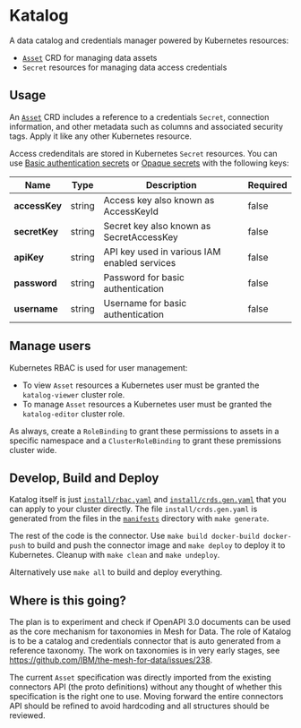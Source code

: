 # Katalog

A data catalog and credentials manager powered by Kubernetes resources:
- [`Asset`](docs/README.md#asset) CRD for managing data assets
- `Secret` resources for managing data access credentials

## Usage

An [`Asset`](docs/README.md#asset) CRD includes a reference to a credentials `Secret`, connection information, and other metadata such as columns and associated security tags. Apply it like any other Kubernetes resource. 

Access credenditals are stored in Kubernetes `Secret` resources. You can use [Basic authentication secrets](https://kubernetes.io/docs/concepts/configuration/secret/#basic-authentication-secret) or [Opaque secrets](https://kubernetes.io/docs/concepts/configuration/secret/#opaque-secrets) with the following keys:
<table>
    <thead>
        <tr>
            <th>Name</th>
            <th>Type</th>
            <th>Description</th>
            <th>Required</th>
        </tr>
    </thead>
    <tbody><tr>
        <td><b>accessKey</b></td>
        <td>string</td>
        <td>Access key also known as AccessKeyId</td>
        <td>false</td>
      </tr><tr>
        <td><b>secretKey</b></td>
        <td>string</td>
        <td>Secret key also known as SecretAccessKey</td>
        <td>false</td>
      </tr><tr>
        <td><b>apiKey</b></td>
        <td>string</td>
        <td>API key used in various IAM enabled services</td>
        <td>false</td>
      </tr><tr>
        <td><b>password</b></td>
        <td>string</td>
        <td>Password for basic authentication</td>
        <td>false</td>
      </tr><tr>
        <td><b>username</b></td>
        <td>string</td>
        <td>Username for basic authentication</td>
        <td>false</td>
      </tr></tbody>
</table>

## Manage users

Kubernetes RBAC is used for user management:
* To view  `Asset` resources a Kubernetes user must be granted the `katalog-viewer` cluster role. 
* To manage `Asset` resources a Kubernetes user must be granted the `katalog-editor` cluster role.

As always, create a `RoleBinding` to grant these permissions to assets in a specific namespace and a `ClusterRoleBinding` to grant these premissions cluster wide.

## Develop, Build and Deploy

Katalog itself is just [`install/rbac.yaml`](install/rbac.yaml) and [`install/crds.gen.yaml`](install/crds.gen.yaml) that you can apply to your cluster directly. The file `install/crds.gen.yaml` is generated from the files in the [`manifests`](manifests) directory with `make generate`.

The rest of the code is the connector. Use `make build docker-build docker-push` to build and push the connector image and `make deploy` to deploy it to Kubernetes. Cleanup with `make clean` and `make undeploy`.

Alternatively use `make all` to build and deploy everything.

## Where is this going?

The plan is to experiment and check if OpenAPI 3.0 documents can be used as the core mechanism for taxonomies in Mesh for Data. The role of Katalog is to be a catalog and credentials connector that is auto generated from a reference taxonomy. The work on taxonomies is in very early stages, see https://github.com/IBM/the-mesh-for-data/issues/238.

The current `Asset` specification was directly imported from the existing connectors API (the proto definitions) without any thought of whether this specification is the right one to use. Moving forward the entire connectors API should be refined to avoid hardcoding and all structures should be reviewed.
